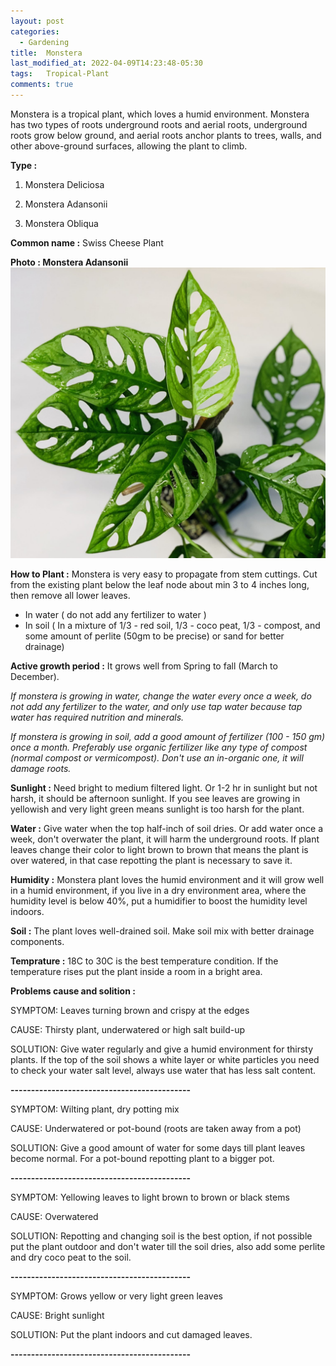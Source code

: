 ```yaml
---
layout: post
categories:
  - Gardening
title:  Monstera
last_modified_at: 2022-04-09T14:23:48-05:30
tags:   Tropical-Plant
comments: true
---
```


Monstera is a tropical plant, which loves a humid environment. Monstera has two types of roots underground roots and aerial roots, underground roots grow below ground, and aerial roots anchor plants to trees, walls, and other above-ground surfaces, allowing the plant to climb.

**Type :**

1) Monstera Deliciosa

2) Monstera Adansonii

3) Monstera Obliqua

	
**Common name :** Swiss Cheese Plant

**Photo : Monstera Adansonii**
![Photo 1: Monstera Adansonii](/assets/adansonii_1.jpeg)

**How to Plant :**
Monstera is very easy to propagate from stem cuttings. Cut from the existing plant below the leaf node about min 3 to 4 inches long, then remove all lower leaves.

 - In water ( do not add any fertilizer to water )
 - In soil ( In a mixture of 1/3 - red soil, 1/3 - coco peat, 1/3 - compost, and some amount of perlite (50gm to be precise) or sand for better drainage)

**Active growth period :** It grows well from Spring to fall (March to December).

*If monstera is growing in water, change the water every once a week, do not add any fertilizer to the water, and only use tap water because tap water has required nutrition and minerals.*

*If monstera is growing in soil, add a good amount of fertilizer (100 - 150 gm) once a month. Preferably use organic fertilizer like any type of compost (normal compost or vermicompost). Don't use an in-organic one, it will damage roots.*

**Sunlight :** Need bright to medium filtered light. Or 1-2 hr in sunlight but not harsh, it should be afternoon sunlight. If you see leaves are growing in yellowish and very light green means sunlight is too harsh for the plant.

**Water :** Give water when the top half-inch of soil dries. Or add water once a week, don't overwater the plant, it will harm the underground roots. If plant leaves change their color to light brown to brown that means the plant is over watered, in that case repotting the plant is necessary to save it.

**Humidity :** Monstera plant loves the humid environment and it will grow well in a humid environment, if you live in a dry environment area, where the humidity level is below 40%, put a humidifier to boost the humidity level indoors.

**Soil :** The plant loves well-drained soil. Make soil mix with better drainage components.

**Temprature :** 18C to 30C is the best temperature condition. If the temperature rises put the plant inside a room in a bright area.

**Problems cause and solition :**

SYMPTOM: Leaves turning brown and crispy at the edges

CAUSE: Thirsty plant, underwatered or high salt build-up

SOLUTION: Give water regularly and give a humid environment for thirsty plants. If the top of the soil shows a white layer or white particles you need to check your water salt level, always use water that has less salt content.

**--------------------------------------------**

SYMPTOM: Wilting plant, dry potting mix

CAUSE: Underwatered or pot-bound (roots are taken away from a pot)

SOLUTION: Give a good amount of water for some days till plant leaves become normal. For a pot-bound repotting plant to a bigger pot.

**--------------------------------------------**

SYMPTOM: Yellowing leaves to light brown to brown or black stems

CAUSE: Overwatered

SOLUTION: Repotting and changing soil is the best option, if not possible put the plant outdoor and don't water till the soil dries, also add some perlite and dry coco peat to the soil.

**--------------------------------------------**

SYMPTOM: Grows yellow or very light green leaves

CAUSE: Bright sunlight

SOLUTION: Put the plant indoors and cut damaged leaves.

**--------------------------------------------**
